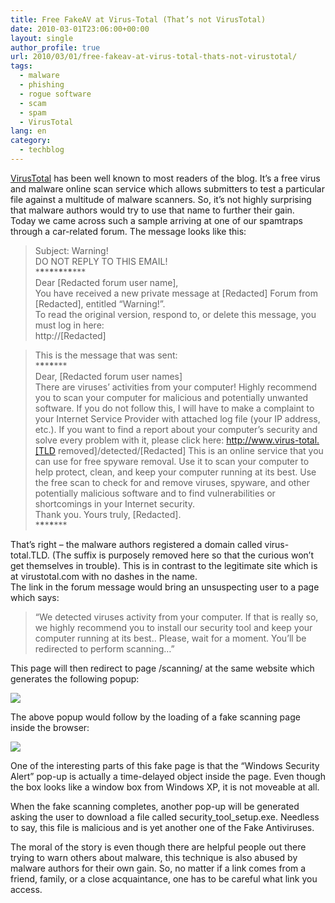 ```yaml
---
title: Free FakeAV at Virus-Total (That’s not VirusTotal)
date: 2010-03-01T23:06:00+00:00
layout: single
author_profile: true
url: 2010/03/01/free-fakeav-at-virus-total-thats-not-virustotal/
tags:
  - malware
  - phishing
  - rogue software
  - scam
  - spam
  - VirusTotal
lang: en
category: 
  - techblog
---
```

[VirusTotal](http://www.virustotal.com/) has been well known to most readers of the blog. It’s a free virus and malware online scan service which allows submitters to test a particular file against a multitude of malware scanners. So, it’s not highly surprising that malware authors would try to use that name to further their gain.  
Today we came across such a sample arriving at one of our spamtraps through a car-related forum. The message looks like this:

> Subject: Warning!  
> DO NOT REPLY TO THIS EMAIL!  
> \***\***\***\***\***\***\***\***\***  
> Dear [Redacted forum user name],  
> You have received a new private message at [Redacted] Forum from [Redacted], entitled “Warning!”.  
> To read the original version, respond to, or delete this message, you must log in here:  
> http://[Redacted] 

> This is the message that was sent:  
> \***\***\***\***\***  
> Dear, [Redacted forum user names]  
> There are viruses’ activities from your computer! Highly recommend you to scan your computer for malicious and potentially unwanted software. If you do not follow this, I will have to make a complaint to your Internet Service Provider with attached log file (your IP address, etc.). If you want to find a report about your computer’s security and solve every problem with it, please click here: http://www.virus-total.[TLD removed]/detected/[Redacted] This is an online service that you can use for free spyware removal. Use it to scan your computer to help protect, clean, and keep your computer running at its best. Use the free scan to check for and remove viruses, spyware, and other potentially malicious software and to find vulnerabilities or shortcomings in your Internet security.  
> Thank you. Yours truly, [Redacted].  
> \***\***\***\***\***

That’s right – the malware authors registered a domain called virus-total.TLD. (The suffix is purposely removed here so that the curious won’t get themselves in trouble). This is in contrast to the legitimate site which is at virustotal.com with no dashes in the name.  
The link in the forum message would bring an unsuspecting user to a page which says:

> “We detected viruses activity from your computer. If that is really so, we highly recommend you to install our security tool and keep your computer running at its best.. Please, wait for a moment. You’ll be redirected to perform scanning…”

This page will then redirect to page /scanning/ at the same website which generates the following popup:

[![](http://2.bp.blogspot.com/_vaUVXcmC3OI/S4xAQEQ7Y6I/AAAAAAAABDk/puEOHeU9A70/s640/virustotalfakeav1.png)](http://2.bp.blogspot.com/_vaUVXcmC3OI/S4xAQEQ7Y6I/AAAAAAAABDk/puEOHeU9A70/s1600-h/virustotalfakeav1.png)

The above popup would follow by the loading of a fake scanning page inside the browser:

[![](http://4.bp.blogspot.com/_vaUVXcmC3OI/S4xATUQcSKI/AAAAAAAABDs/IQM-0x_zcvQ/s640/virustotalfakeav2.png)](http://4.bp.blogspot.com/_vaUVXcmC3OI/S4xATUQcSKI/AAAAAAAABDs/IQM-0x_zcvQ/s1600-h/virustotalfakeav2.png)

One of the interesting parts of this fake page is that the “Windows Security Alert” pop-up is actually a time-delayed object inside the page. Even though the box looks like a window box from Windows XP, it is not moveable at all.

When the fake scanning completes, another pop-up will be generated asking the user to download a file called security\_tool\_setup.exe. Needless to say, this file is malicious and is yet another one of the Fake Antiviruses.

The moral of the story is even though there are helpful people out there trying to warn others about malware, this technique is also abused by malware authors for their own gain. So, no matter if a link comes from a friend, family, or a close acquaintance, one has to be careful what link you access.